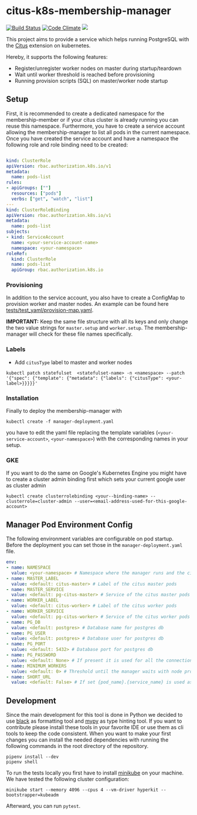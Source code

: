 # citus-k8s-membership-manager
[![Build Status](https://travis-ci.com/bakdata/citus-k8s-membership-manager.svg?branch=master)](https://travis-ci.com/bakdata/citus-k8s-membership-manager)
[![Code Climate](https://codeclimate.com/github/bakdata/citus-k8s-membership-manager/badges/gpa.svg)](https://codeclimate.com/github/bakdata/citus-k8s-membership-manager)
[![](https://img.shields.io/docker/automated/jrottenberg/ffmpeg.svg)](https://hub.docker.com/r/bakdata/citus-k8s-membership-manager)


This project aims to provide a service which helps running PostgreSQL with the [Citus](https://github.com/citusdata/citus) extension on kubernetes.

Hereby, it supports the following features:

- Register/unregister worker nodes on master during startup/teardown
- Wait until worker threshold is reached before provisioning
- Running provision scripts (SQL) on master/worker node startup

## Setup

First, it is recommended to create a dedicated namespace for the membership-member or if your citus cluster is already running you can reuse this namespace. Furthermore, you have to create a service account allowing the membership-manager to list all pods in the current namespace.
Once you have created the service account and have a namespace the following role and role binding need to be created:

```yaml

kind: ClusterRole
apiVersion: rbac.authorization.k8s.io/v1
metadata:
  name: pods-list
rules:
- apiGroups: [""]
  resources: ["pods"]
  verbs: ["get", "watch", "list"]
---
kind: ClusterRoleBinding
apiVersion: rbac.authorization.k8s.io/v1
metadata:
  name: pods-list
subjects:
- kind: ServiceAccount
  name: <your-service-account-name>
  namespace: <your-namespace>
roleRef:
  kind: ClusterRole
  name: pods-list
  apiGroup: rbac.authorization.k8s.io

```

### Provisioning

In addition to the service account, you also have to create a ConfigMap to provision worker and master nodes. An example can be found here [tests/test\_yaml/provision-map.yaml](tests/test\_yaml/provision-map.yaml).

**IMPORTANT:** Keep the same file structure with all its keys and only change the two value strings for `master.setup` and `worker.setup`. The membership-manager will check for these file names specifically.

### Labels

- Add `citusType` label to master and worker nodes
```
kubectl patch statefulset  <statefulset-name> -n <namespace> --patch '{"spec": {"template": {"metadata": {"labels": {"citusType": <your-label>}}}}}'
```


### Installation

Finally to deploy the membership-manager with 
```
kubectl create -f manager-deployment.yaml
``` 
you have to edit the yaml file replacing the template variables (`<your-service-account>`, `<your-namespace>`) with the corresponding names in your setup.


### GKE

If you want to do the same on Google's Kubernetes Engine you might have to create a cluster admin binding first which sets your current google user as cluster admin

```shell
kubectl create clusterrolebinding <your--binding-name> --clusterrole=cluster-admin --user=<email-address-used-for-this-google-account>
```

## Manager Pod Environment Config

The following environment variables are configurable on pod startup. Before the deployment you can set those in the `manager-deployment.yaml` file.

```yml
env:
- name: NAMESPACE
  value: <your-namespace> # Namespace where the manager runs and the citus cluster is supposed to be
- name: MASTER_LABEL
  value: <default: citus-master> # Label of the citus master pods
- name: MASTER_SERVICE
  value: <default: pg-citus-master> # Service of the citus master pods
- name: WORKER_LABEL
  value: <default: citus-worker> # Label of the citus worker pods
- name: WORKER_SERVICE
  value: <default: pg-citus-worker> # Service of the citus worker pods
- name: PG_DB
  value: <default: postgres> # Database name for postgres db
- name: PG_USER
  value: <default: postgres> # Database user for postgres db
- name: PG_PORT
  value: <default: 5432> # Database port for postgres db
- name: PG_PASSWORD
  value: <default: None> # If present it is used for all the connections to the pg nodes
- name: MINIMUM_WORKERS
  value: <default: 0> # Threshold until the manager waits with node provisioning
- name: SHORT_URL
  value: <default: False> # If set {pod_name}.{service_name} is used as host pattern instead of {pod_name}.{service_name}.{namespace}.svc.cluster.local
```

## Development

Since the main development for this tool is done in Python we decided to use [black](https://github.com/ambv/black) as formatting tool and [mypy](http://mypy-lang.org/) as type hinting tool. If you want to contribute please install these tools in your favorite IDE or use them as cli tools to keep the code consistent. When you want to make your first changes you can install the needed dependencies with running the following commands in the root directory of the repository.

```shell
pipenv install --dev
pipenv shell
```

To run the tests locally you first have to install [minikube](https://kubernetes.io/docs/setup/minikube/) on your machine. We have tested the following cluster configuration:

```shell
minikube start --memory 4096 --cpus 4 --vm-driver hyperkit --bootstrapper=kubeadm
```

Afterward, you can run `pytest`.
